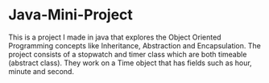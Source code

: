 # Java-Mini-Project
This is a project I made in java that explores the Object Oriented Programming concepts like Inheritance, Abstraction and Encapsulation. The project consists of a stopwatch and timer class which are both timeable (abstract class). They work on a Time object that has fields such as hour, minute and second.





